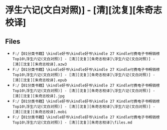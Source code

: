 # 浮生六记(文白对照)] - [清][沈复][朱奇志校译]

## Files

- `F:/【01分类书籍】\kindle好书\kindle好书\kindle 27 Kindle付费电子书畅销榜Top10\浮生六记(文白对照)] - [清][沈复][朱奇志校译]\浮生六记(文白对照)] - [清][沈复][朱奇志校译].azw3`
- `F:/【01分类书籍】\kindle好书\kindle好书\kindle 27 Kindle付费电子书畅销榜Top10\浮生六记(文白对照)] - [清][沈复][朱奇志校译]\浮生六记(文白对照)] - [清][沈复][朱奇志校译].epub`
- `F:/【01分类书籍】\kindle好书\kindle好书\kindle 27 Kindle付费电子书畅销榜Top10\浮生六记(文白对照)] - [清][沈复][朱奇志校译]\浮生六记(文白对照)] - [清][沈复][朱奇志校译].jpg`
- `F:/【01分类书籍】\kindle好书\kindle好书\kindle 27 Kindle付费电子书畅销榜Top10\浮生六记(文白对照)] - [清][沈复][朱奇志校译]\浮生六记(文白对照)] - [清][沈复][朱奇志校译].mobi`
- `F:/【01分类书籍】\kindle好书\kindle好书\kindle 27 Kindle付费电子书畅销榜Top10\浮生六记(文白对照)] - [清][沈复][朱奇志校译]\files.md`
